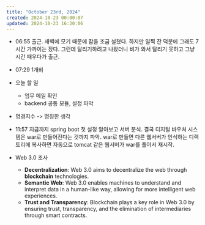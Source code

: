 ```yaml
---
title: "October 23rd, 2024"
created: 2024-10-23 00:00:07
updated: 2024-10-23 16:20:06
---
```

  * 06:55 출근. 새벽에 모기 때문에 잠을 조금 설쳤다. 하지만 일찍 잔 덕분에 그래도 7시간 가까이는 잤다. 그런데 달리기하려고 나왔더니 비가 와서 달리기 못하고 그냥 시간 때우다가 출근.
  * 07:29 1개비
  * 오늘 할 일
    * 업무 메일 확인
    * backend 공통 모듈, 설정 파악

  * 명경지수 -> 명징한 생각
  * 11:57 지금까지 spring boot 첫 설정 알아보고 서버 분석. 결국 디지털 바우처 시스템은 war로 만들어진다는 것까지 파악. war로 만들면 다른 웹서버가 인식하는 디렉토리에 복사하면 자동으로 tomcat 같은 웹서버가 war를 풀어서 재시작. 
  * Web 3.0 조사
    * **Decentralization**: Web 3.0 aims to decentralize the web through **blockchain** technologies.
    * **Semantic Web**: Web 3.0 enables machines to understand and interpret data in a human-like way, allowing for more intelligent web experiences.
    * **Trust and Transparency**: Blockchain plays a key role in Web 3.0 by ensuring trust, transparency, and the elimination of intermediaries through smart contracts.
